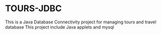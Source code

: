 # TOURS-JDBC
This is a Java Database Connectivity project for managing tours and travel database
This project include Java applets and mysql
